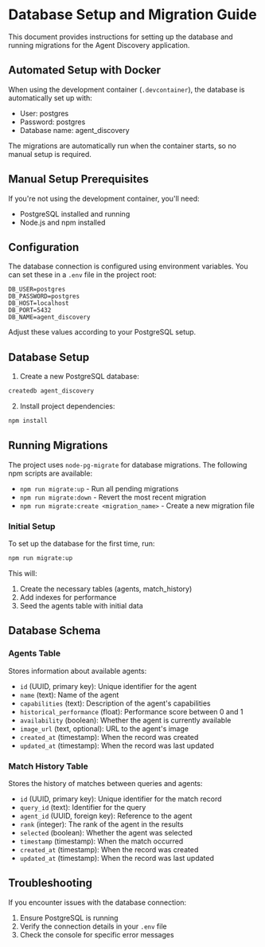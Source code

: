 # Database Setup and Migration Guide

This document provides instructions for setting up the database and running migrations for the Agent Discovery application.

## Automated Setup with Docker

When using the development container (`.devcontainer`), the database is automatically set up with:
- User: postgres
- Password: postgres
- Database name: agent_discovery

The migrations are automatically run when the container starts, so no manual setup is required.

## Manual Setup Prerequisites

If you're not using the development container, you'll need:
- PostgreSQL installed and running
- Node.js and npm installed

## Configuration

The database connection is configured using environment variables. You can set these in a `.env` file in the project root:

```
DB_USER=postgres
DB_PASSWORD=postgres
DB_HOST=localhost
DB_PORT=5432
DB_NAME=agent_discovery
```

Adjust these values according to your PostgreSQL setup.

## Database Setup

1. Create a new PostgreSQL database:

```bash
createdb agent_discovery
```

2. Install project dependencies:

```bash
npm install
```

## Running Migrations

The project uses `node-pg-migrate` for database migrations. The following npm scripts are available:

- `npm run migrate:up` - Run all pending migrations
- `npm run migrate:down` - Revert the most recent migration
- `npm run migrate:create <migration_name>` - Create a new migration file

### Initial Setup

To set up the database for the first time, run:

```bash
npm run migrate:up
```

This will:
1. Create the necessary tables (agents, match_history)
2. Add indexes for performance
3. Seed the agents table with initial data

## Database Schema

### Agents Table

Stores information about available agents:

- `id` (UUID, primary key): Unique identifier for the agent
- `name` (text): Name of the agent
- `capabilities` (text): Description of the agent's capabilities
- `historical_performance` (float): Performance score between 0 and 1
- `availability` (boolean): Whether the agent is currently available
- `image_url` (text, optional): URL to the agent's image
- `created_at` (timestamp): When the record was created
- `updated_at` (timestamp): When the record was last updated

### Match History Table

Stores the history of matches between queries and agents:

- `id` (UUID, primary key): Unique identifier for the match record
- `query_id` (text): Identifier for the query
- `agent_id` (UUID, foreign key): Reference to the agent
- `rank` (integer): The rank of the agent in the results
- `selected` (boolean): Whether the agent was selected
- `timestamp` (timestamp): When the match occurred
- `created_at` (timestamp): When the record was created
- `updated_at` (timestamp): When the record was last updated

## Troubleshooting

If you encounter issues with the database connection:

1. Ensure PostgreSQL is running
2. Verify the connection details in your `.env` file
3. Check the console for specific error messages
